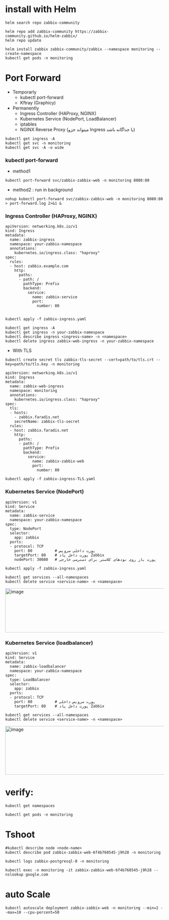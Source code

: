 # install with Helm
```
helm search repo zabbix-community
```
```
helm repo add zabbix-community https://zabbix-community.github.io/helm-zabbix/
helm repo update
```

```
helm install zabbix zabbix-community/zabbix --namespace monitoring --create-namespace
kubectl get pods -n monitoring
```
# Port Forward
- Temporarly
  * kubectl port-forward
  * Kftray (Graphicy)
- Permanently
  * Ingress Controller (HAProxy, NGINX)
  * Kubernetes Service (NodePort, LoadBalancer)
  * iptables
  * NGINX Reverse Proxy (میتواند جزو Ingress یا جداگانه باشد)

 
```
kubectl get ingress -A
kubectl get svc -n monitoring
kubectl get svc -A -o wide
```
### kubectl port-forward
- method1
```
kubectl port-forward svc/zabbix-zabbix-web -n monitoring 8080:80
```
- method2 : run in background
```
nohup kubectl port-forward svc/zabbix-zabbix-web -n monitoring 8080:80 > port-forward.log 2>&1 &
```
### Ingress Controller (HAProxy, NGINX)
```
apiVersion: networking.k8s.io/v1
kind: Ingress
metadata:
  name: zabbix-ingress
  namespace: your-zabbix-namespace
  annotations:
    kubernetes.io/ingress.class: "haproxy"
spec:
  rules:
  - host: zabbix.example.com
    http:
      paths:
      - path: /
        pathType: Prefix
        backend:
          service:
            name: zabbix-service
            port:
              number: 80


```
```
kubectl apply -f zabbix-ingress.yaml
```
```
kubectl get ingress -A
kubectl get ingress -n your-zabbix-namespace
kubectl describe ingress <ingress-name> -n <namespace>
kubectl delete ingress zabbix-web-ingress -n your-zabbix-namespace
```
- With TLS
```
kubectl create secret tls zabbix-tls-secret --cert=path/to/tls.crt --key=path/to/tls.key -n monitoring
```
```
apiVersion: networking.k8s.io/v1
kind: Ingress
metadata:
  name: zabbix-web-ingress
  namespace: monitoring
  annotations:
    kubernetes.io/ingress.class: "haproxy"
spec:
  tls:
  - hosts:
    - zabbix.faradis.net
    secretName: zabbix-tls-secret
  rules:
  - host: zabbix.faradis.net
    http:
      paths:
      - path: /
        pathType: Prefix
        backend:
          service:
            name: zabbix-zabbix-web
            port:
              number: 80

```
```
kubectl apply -f zabbix-ingress-TLS.yaml
```
### Kubernetes Service (NodePort)
```
apiVersion: v1
kind: Service
metadata:
  name: zabbix-service
  namespace: your-zabbix-namespace
spec:
  type: NodePort
  selector:
    app: zabbix
  ports:
  - protocol: TCP
    port: 80          # پورت داخلی سرویس
    targetPort: 80    # پورت داخل پاد Zabbix
    nodePort: 30080   # پورت باز روی نودهای کلاستر برای دسترسی خارجی

```
```
kubectl apply -f zabbix-ingress.yaml
```
```
kubectl get services --all-namespaces
kubectl delete service <service-name> -n <namespace>
```
<img width="924" height="140" alt="image" src="https://github.com/user-attachments/assets/fdde6600-4966-4939-b3af-0f5fd1bc9c35" />

### Kubernetes Service (loadbalancer)
```
apiVersion: v1
kind: Service
metadata:
  name: zabbix-loadbalancer
  namespace: your-zabbix-namespace
spec:
  type: LoadBalancer
  selector:
    app: zabbix
  ports:
  - protocol: TCP
    port: 80          # پورت سرویس داخلی
    targetPort: 80    # پورت داخل پاد Zabbix

```

```
kubectl get services --all-namespaces
kubectl delete service <service-name> -n <namespace>
```
<img width="932" height="154" alt="image" src="https://github.com/user-attachments/assets/e9999634-5d62-48dc-8650-4a4d3e92e1c6" />


# verify:
```
kubectl get namespaces
```
```
kubectl get pods -n monitoring
```



# Tshoot
```
#kubectl describe node <node-name>
kubectl describe pod zabbix-zabbix-web-6f4b768545-j9h28 -n monitoring
```

```
kubectl logs zabbix-postgresql-0 -n monitoring
```

```
kubectl exec -n monitoring -it zabbix-zabbix-web-6f4b768545-j9h28 -- nslookup google.com
```
# auto Scale
```
kubectl autoscale deployment zabbix-zabbix-web -n monitoring --min=2 --max=10 --cpu-percent=50

```
